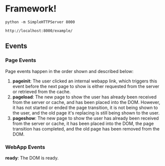 Framework!
===============

    python -m SimpleHTTPServer 8000

    http://localhost:8000/example/
   
    
## Events

### Page Events

Page events happen in the order shown and described below:

 1. __pageinit__: The user clicked an internal webapp link, which triggers this event before the next page to show is either requested from the server or retrieved from the cache.
 2. __pageload__: The new page to show the user has already been received from the server or cache, and has been placed into the DOM. However, it has not started or ended the page transition, it is not being shown to the user, and the old page it's replacing is still being shown to the user.
 3. __pageshow__: The new page to show the user has already been received from the server or cache, it has been placed into the DOM, the page transition has completed, and the old page has been removed from the DOM.


### WebApp Events

__ready__: The DOM is ready.
